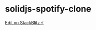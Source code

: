 # solidjs-spotify-clone

[Edit on StackBlitz ⚡️](https://stackblitz.com/edit/solidjs-templates-4ig6nq)